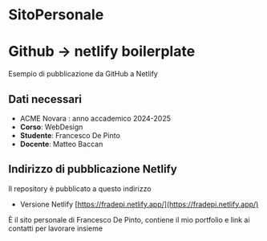 # SitoPersonale
# Github -> netlify boilerplate

Esempio di pubblicazione da GitHub a Netlify

## Dati necessari

- ACME Novara : anno accademico 2024-2025
- __Corso__: WebDesign
- __Studente__: Francesco De Pinto
- __Docente__: Matteo Baccan

## Indirizzo di pubblicazione Netlify

Il repository è pubblicato a questo indirizzo 
- Versione Netlify [https://fradepi.netlify.app/](https://fradepi.netlify.app/)

È il sito personale di Francesco De Pinto, contiene il mio portfolio e link ai contatti per lavorare insieme